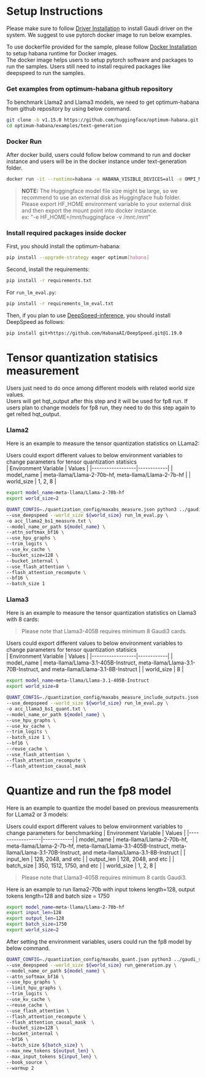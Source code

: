 # Setup Instructions

Please make sure to follow [Driver Installation](https://docs.habana.ai/en/latest/Installation_Guide/Driver_Installation.html) to install Gaudi driver on the system.
We suggest to use pytorch docker image to run below examples.

To use dockerfile provided for the sample, please follow [Docker Installation](https://docs.habana.ai/en/latest/Installation_Guide/Additional_Installation/Docker_Installation.html) to setup habana runtime for Docker images.  
The docker image helps users to setup pytorch software and packages to run the samples. Users still need to install required packages like deepspeed to run the samples.  

### Get examples from optimum-habana github repository
To benchmark Llama2 and Llama3 models, we need to get optimum-habana from github repository by using below command.
```bash
git clone -b v1.15.0 https://github.com/huggingface/optimum-habana.git
cd optimum-habana/examples/text-generation
```

### Docker Run
After docker build, users could follow below command to run and docker instance and users will be in the docker instance under text-generation folder.
```bash
docker run -it --runtime=habana -e HABANA_VISIBLE_DEVICES=all -e OMPI_MCA_btl_vader_single_copy_mechanism=none   --cap-add=ALL --privileged=true  --net=host --ipc=host  -v "$PWD/../../":/workspace --workdir  /workspace/examples/text-generation  vault.habana.ai/gaudi-docker/1.19.0/ubuntu24.04/habanalabs/pytorch-installer-2.5.1:latest
```
>**NOTE:**
> The Huggingface model file size might be large, so we recommend to use an external disk as Huggingface hub folder. \
> Please export HF_HOME environment variable to your external disk and then export the mount point into docker instance. \
> ex: "-e HF_HOME=/mnt/huggingface -v /mnt:/mnt"

### Install required packages inside docker
First, you should install the optimum-habana:
```bash
pip install --upgrade-strategy eager optimum[habana]
```

Second, install the requirements:
```bash
pip install -r requirements.txt
```

For `run_lm_eval.py`:
```bash
pip install -r requirements_lm_eval.txt
```

Then, if you plan to use [DeepSpeed-inference](https://docs.habana.ai/en/latest/PyTorch/DeepSpeed/Inference_Using_DeepSpeed.html), you should install DeepSpeed as follows:
```bash
pip install git+https://github.com/HabanaAI/DeepSpeed.git@1.19.0
```


# Tensor quantization statisics measurement
Users just need to do once among different models with related world size values.  
Users will get hqt_output after this step and it will be used for fp8 run. 
If users plan to change models for fp8 run, they need to do this step again to get relted hqt_output.  
### Llama2
Here is an example to measure the tensor quantization statistics on LLama2:

Users could export different values to below environment variables to change parameters for tensor quantization statisics  
| Environment Variable | Values |
|------------------|------------|
| model_name | meta-llama/Llama-2-70b-hf,  meta-llama/Llama-2-7b-hf |
| world_size | 1, 2, 8 |

```bash
export model_name=meta-llama/Llama-2-70b-hf
export world_size=2
```

```bash
QUANT_CONFIG=./quantization_config/maxabs_measure.json python3 ../gaudi_spawn.py \
--use_deepspeed --world_size ${world_size} run_lm_eval.py \
-o acc_llama2_bs1_measure.txt \
--model_name_or_path ${model_name} \
--attn_softmax_bf16 \
--use_hpu_graphs \
--trim_logits \
--use_kv_cache \
--bucket_size=128 \
--bucket_internal \
--use_flash_attention \
--flash_attention_recompute \
--bf16 \
--batch_size 1
```

### Llama3
Here is an example to measure the tensor quantization statistics on Llama3 with 8 cards:
> Please note that Llama3-405B requires minimum 8 Gaudi3 cards.

Users could export different values to below environment variables to change parameters for tensor quantization statisics  
| Environment Variable | Values |
|------------------|------------|
| model_name | meta-llama/Llama-3.1-405B-Instruct, meta-llama/Llama-3.1-70B-Instruct, and meta-llama/Llama-3.1-8B-Instruct |
| world_size | 8 |

```bash
export model_name=meta-llama/Llama-3.1-405B-Instruct
export world_size=8
```

```bash
QUANT_CONFIG=./quantization_config/maxabs_measure_include_outputs.json python3 ../gaudi_spawn.py \
--use_deepspeed --world_size ${world_size} run_lm_eval.py \
-o acc_llama3_bs1_quant.txt \
--model_name_or_path ${model_name} \
--use_hpu_graphs \
--use_kv_cache \
--trim_logits \
--batch_size 1 \
--bf16 \
--reuse_cache \
--use_flash_attention \
--flash_attention_recompute \
--flash_attention_causal_mask
```

# Quantize and run the fp8 model

Here is an example to quantize the model based on previous measurements for LLama2 or 3 models:

Users could export different values to below environment variables to change parameters for benchmarking
| Environment Variable | Values |
|------------------|------------|
| model_name | meta-llama/Llama-2-70b-hf, meta-llama/Llama-2-7b-hf, meta-llama/Llama-3.1-405B-Instruct, meta-llama/Llama-3.1-70B-Instruct, and meta-llama/Llama-3.1-8B-Instruct |
| input_len | 128, 2048, and etc |
| output_len | 128, 2048, and etc |
| batch_size | 350, 1512, 1750, and etc |
| world_size | 1, 2, 8 |

> Please note that Llama3-405B requires minimum 8 cards Gaudi3.

Here is an example to run llama2-70b with input tokens length=128, output tokens length=128 and batch size = 1750 
```bash
export model_name=meta-llama/Llama-2-70b-hf
export input_len=128
export output_len=128
export batch_size=1750
export world_size=2
```
After setting the environment variables, users could run the fp8 model by below command.  
```bash
QUANT_CONFIG=./quantization_config/maxabs_quant.json python3 ../gaudi_spawn.py \
--use_deepspeed --world_size ${world_size} run_generation.py \
--model_name_or_path ${model_name} \
--attn_softmax_bf16 \
--use_hpu_graphs \
--limit_hpu_graphs \
--trim_logits \
--use_kv_cache \
--reuse_cache \
--use_flash_attention \
--flash_attention_recompute \
--flash_attention_causal_mask  \
--bucket_size=128 \
--bucket_internal \
--bf16 \
--batch_size ${batch_size} \
--max_new_tokens ${output_len} \
--max_input_tokens ${input_len} \
--book_source \
--warmup 2
```


